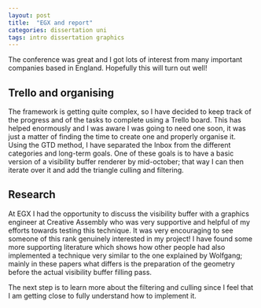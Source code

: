 ```yaml
---
layout: post
title:  "EGX and report"
categories: dissertation uni 
tags: intro dissertation graphics
---
```

The conference was great and I got lots of interest from many important
companies based in England. Hopefully this will turn out well!

## Trello and organising
The framework is getting quite complex, so I have decided to keep track
of the progress and of the tasks to complete using a Trello board.
This has helped enormously and I was aware I was going to need one soon, it
was just a matter of finding the time to create one and properly organise it.
Using the GTD method, I have separated the Inbox from the different
categories and long-term goals.
One of these goals is to have a basic version of a visibility buffer renderer
by mid-october; that way I can then iterate over it and add the triangle
culling and filtering.

## Research
At EGX I had the opportunity to discuss the visibility buffer with a 
graphics engineer at Creative Assembly who was very supportive and helpful
of my efforts towards testing this technique. It was very encouraging
to see someone of this rank genuinely interested in my project!
I have found some more supporting literature which shows how other people
had also implemented a technique very similar to the one explained by
Wolfgang; mainly in these papers what differs is the preparation of the
geometry before the actual visibility buffer filling pass.

The next step is to learn more about the filtering and culling since I
feel that I am getting close to fully understand how to implement it.
